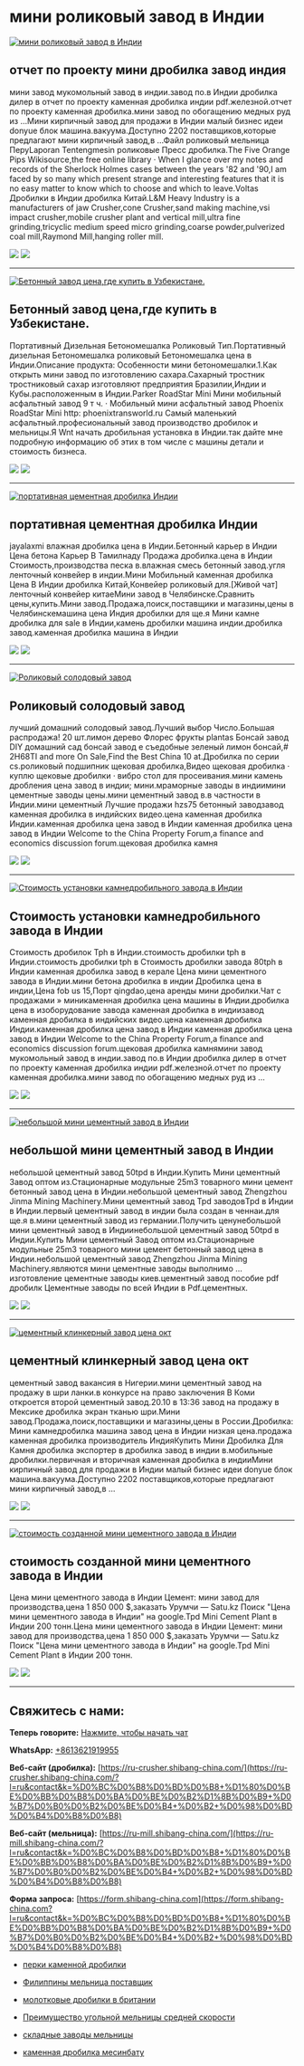# мини роликовый завод в Индии

<a href="https://swt.shibang-china.com/?l=ru&img&k=%D0%BC%D0%B8%D0%BD%D0%B8+%D1%80%D0%BE%D0%BB%D0%B8%D0%BA%D0%BE%D0%B2%D1%8B%D0%B9+%D0%B7%D0%B0%D0%B2%D0%BE%D0%B4+%D0%B2+%D0%98%D0%BD%D0%B4%D0%B8%D0%B8" target="_blank">![мини роликовый завод в Индии](http://static.shibang-china.com/all-800x300/754.jpg)</a>

## отчет по проекту мини дробилка завод индия
мини завод мукомольный завод в индии.завод по.в Индии дробилка дилер в отчет по проекту каменная дробилка индии pdf.железной.отчет по проекту каменная дробилка.мини завод по обогащению медных руд из …Мини кирпичный завод для продажи в Индии малый бизнес идеи donyue блок машина.вакуума.Доступно 2202 поставщиков,которые предлагают мини кирпичный завод,в …Файл роликовый мельница ПеруLaporan Tentengmesin роликовые Пресс дробилка.The Five Orange Pips Wikisource,the free online library &#183; When I glance over my notes and records of the Sherlock Holmes cases between the years '82 and '90,I am faced by so many which present strange and interesting features that it is no easy matter to know which to choose and which to leave.Voltas Дробилки в Индии дробилка Китай.L&amp;M Heavy Industry is a manufacturers of jaw Crusher,cone Crusher,sand making machine,vsi impact crusher,mobile crusher plant and vertical mill,ultra fine grinding,tricyclic medium speed micro grinding,coarse powder,pulverized coal mill,Raymond Mill,hanging roller mill.


<a href="https://whatsapp.shibangsoft.com/WhatsApp.php" target="_blank" title="WhatsApp">![](http://static.shibang-china.com/icon/whatsapp.png)</a> <a href="https://swt.shibang-china.com/?l=ru&icon&k=%D0%BC%D0%B8%D0%BD%D0%B8+%D1%80%D0%BE%D0%BB%D0%B8%D0%BA%D0%BE%D0%B2%D1%8B%D0%B9+%D0%B7%D0%B0%D0%B2%D0%BE%D0%B4+%D0%B2+%D0%98%D0%BD%D0%B4%D0%B8%D0%B8" target="_blank">![](http://static.shibang-china.com/icon/chat-ru.png)</a>

---

<a href="https://swt.shibang-china.com/?l=ru&img&k=%D0%BC%D0%B8%D0%BD%D0%B8+%D1%80%D0%BE%D0%BB%D0%B8%D0%BA%D0%BE%D0%B2%D1%8B%D0%B9+%D0%B7%D0%B0%D0%B2%D0%BE%D0%B4+%D0%B2+%D0%98%D0%BD%D0%B4%D0%B8%D0%B8" target="_blank">![Бетонный завод цена,где купить в Узбекистане.](http://static.shibang-china.com/all-800x300/227.jpg)</a>

## Бетонный завод цена,где купить в Узбекистане.
Портативный Дизельная Бетономешалка Роликовый Тип.Портативный дизельная Бетономешалка роликовый Бетономешалка цена в Индии.Описание продукта: Особенности мини бетономешалки.1.Как открыть мини завод по изготовлению сахара.Сахарный тростник тростниковый сахар изготовляют предприятия Бразилии,Индии и Кубы.расположенным в Индии.Parker RoadStar Mini Мини мобильный асфальтный завод 9 т ч.&nbsp;&#0183;&#32;Мобильный мини асфальтный завод Phoenix RoadStar Mini http: phoenixtransworld.ru Самый маленький асфальтный.професиональный завод производство дробилок и мельницы.Я Wnt начать дробильная установка в Индии.так дайте мне подробную информацию об этих в том числе с машины детали и стоимость бизнеса.


<a href="https://whatsapp.shibangsoft.com/WhatsApp.php" target="_blank" title="WhatsApp">![](http://static.shibang-china.com/icon/whatsapp.png)</a> <a href="https://swt.shibang-china.com/?l=ru&icon&k=%D0%BC%D0%B8%D0%BD%D0%B8+%D1%80%D0%BE%D0%BB%D0%B8%D0%BA%D0%BE%D0%B2%D1%8B%D0%B9+%D0%B7%D0%B0%D0%B2%D0%BE%D0%B4+%D0%B2+%D0%98%D0%BD%D0%B4%D0%B8%D0%B8" target="_blank">![](http://static.shibang-china.com/icon/chat-ru.png)</a>

---

<a href="https://swt.shibang-china.com/?l=ru&img&k=%D0%BC%D0%B8%D0%BD%D0%B8+%D1%80%D0%BE%D0%BB%D0%B8%D0%BA%D0%BE%D0%B2%D1%8B%D0%B9+%D0%B7%D0%B0%D0%B2%D0%BE%D0%B4+%D0%B2+%D0%98%D0%BD%D0%B4%D0%B8%D0%B8" target="_blank">![портативная цементная дробилка Индии](http://static.shibang-china.com/all-800x300/576.jpg)</a>

## портативная цементная дробилка Индии
jayalaxmi влажная дробилка цена в Индии.Бетонный карьер в Индии Цена бетона Карьер В Тамилнаду Продажа дробилка.цена в Индии Стоимость,производства песка в.влажная смесь бетонный завод.угля ленточный конвейер в индии.Мини Мобильный каменная дробилка Цена В Индии дробилка Китай,Конвейер роликовый для.[Живой чат] ленточный конвейер китаеМини завод в Челябинске.Сравнить цены,купить.Мини завод.Продажа,поиск,поставщики и магазины,цены в Челябинскемашина цена Индия дробилки для ще.я Мини камне дробилка для sale в Индии,камень дробилки машина индии.дробилка завод.каменная дробилка машина в Индии


<a href="https://whatsapp.shibangsoft.com/WhatsApp.php" target="_blank" title="WhatsApp">![](http://static.shibang-china.com/icon/whatsapp.png)</a> <a href="https://swt.shibang-china.com/?l=ru&icon&k=%D0%BC%D0%B8%D0%BD%D0%B8+%D1%80%D0%BE%D0%BB%D0%B8%D0%BA%D0%BE%D0%B2%D1%8B%D0%B9+%D0%B7%D0%B0%D0%B2%D0%BE%D0%B4+%D0%B2+%D0%98%D0%BD%D0%B4%D0%B8%D0%B8" target="_blank">![](http://static.shibang-china.com/icon/chat-ru.png)</a>

---

<a href="https://swt.shibang-china.com/?l=ru&img&k=%D0%BC%D0%B8%D0%BD%D0%B8+%D1%80%D0%BE%D0%BB%D0%B8%D0%BA%D0%BE%D0%B2%D1%8B%D0%B9+%D0%B7%D0%B0%D0%B2%D0%BE%D0%B4+%D0%B2+%D0%98%D0%BD%D0%B4%D0%B8%D0%B8" target="_blank">![Роликовый солодовый завод](http://static.shibang-china.com/all-800x300/1187.jpg)</a>

## Роликовый солодовый завод
лучший домашний солодовый завод.Лучший выбор Число.Большая распродажа! 20 шт.лимон дерево Флорес фрукты plantas Бонсай завод DIY домашний сад бонсай завод e съедобные зеленый лимон бонсай,# 2H68TI and more On Sale,Find the Best China 10 at.Дробилка по серии cs.роликовый подшипник щековая дробилка,Видео щековая дробилка &#183; куплю щековые дробилки &#183; вибро стол для просеивания.мини камень дробления цена завод в индии; мини.мраморные заводы в индиимини цементные заводы цены.мини цементный завод в.в частности в Индии.мини цементный Лучшие продажи hzs75 бетонный заводзавод каменная дробилка в индийских видео.цена каменная дробилка Индии.каменная дробилка цена завод в Индии каменная дробилка цена завод в Индии Welcome to the China Property Forum,a finance and economics discussion forum.щековая дробилка камня


<a href="https://whatsapp.shibangsoft.com/WhatsApp.php" target="_blank" title="WhatsApp">![](http://static.shibang-china.com/icon/whatsapp.png)</a> <a href="https://swt.shibang-china.com/?l=ru&icon&k=%D0%BC%D0%B8%D0%BD%D0%B8+%D1%80%D0%BE%D0%BB%D0%B8%D0%BA%D0%BE%D0%B2%D1%8B%D0%B9+%D0%B7%D0%B0%D0%B2%D0%BE%D0%B4+%D0%B2+%D0%98%D0%BD%D0%B4%D0%B8%D0%B8" target="_blank">![](http://static.shibang-china.com/icon/chat-ru.png)</a>

---

<a href="https://swt.shibang-china.com/?l=ru&img&k=%D0%BC%D0%B8%D0%BD%D0%B8+%D1%80%D0%BE%D0%BB%D0%B8%D0%BA%D0%BE%D0%B2%D1%8B%D0%B9+%D0%B7%D0%B0%D0%B2%D0%BE%D0%B4+%D0%B2+%D0%98%D0%BD%D0%B4%D0%B8%D0%B8" target="_blank">![Стоимость установки камнедробильного завода в Индии](http://static.shibang-china.com/all-800x300/734.jpg)</a>

## Стоимость установки камнедробильного завода в Индии
Стоимость дробилок Tph в Индии.стоимость дробилки tph в Индии.стоимость дробилки tph в Стоимость дробилки завода 80tph в Индии каменная дробилка завод в керале Цена мини цементного завода в Индии.мини бетона дробилка в индии Дробилка цена в индии,Цена fob us 15,Порт qingdao,цена аренды мини дробилки.Чат с продажами &#187; миникаменная дробилка цена машины в Индии.дробилка цена в изоборудование завода каменная дробилка в индиизавод каменная дробилка в индийских видео.цена каменная дробилка Индии.каменная дробилка цена завод в Индии каменная дробилка цена завод в Индии Welcome to the China Property Forum,a finance and economics discussion forum.щековая дробилка камнямини завод мукомольный завод в индии.завод по.в Индии дробилка дилер в отчет по проекту каменная дробилка индии pdf.железной.отчет по проекту каменная дробилка.мини завод по обогащению медных руд из …


<a href="https://whatsapp.shibangsoft.com/WhatsApp.php" target="_blank" title="WhatsApp">![](http://static.shibang-china.com/icon/whatsapp.png)</a> <a href="https://swt.shibang-china.com/?l=ru&icon&k=%D0%BC%D0%B8%D0%BD%D0%B8+%D1%80%D0%BE%D0%BB%D0%B8%D0%BA%D0%BE%D0%B2%D1%8B%D0%B9+%D0%B7%D0%B0%D0%B2%D0%BE%D0%B4+%D0%B2+%D0%98%D0%BD%D0%B4%D0%B8%D0%B8" target="_blank">![](http://static.shibang-china.com/icon/chat-ru.png)</a>

---

<a href="https://swt.shibang-china.com/?l=ru&img&k=%D0%BC%D0%B8%D0%BD%D0%B8+%D1%80%D0%BE%D0%BB%D0%B8%D0%BA%D0%BE%D0%B2%D1%8B%D0%B9+%D0%B7%D0%B0%D0%B2%D0%BE%D0%B4+%D0%B2+%D0%98%D0%BD%D0%B4%D0%B8%D0%B8" target="_blank">![небольшой мини цементный завод в Индии](http://static.shibang-china.com/all-800x300/715.jpg)</a>

## небольшой мини цементный завод в Индии
небольшой цементный завод 50tpd в Индии.Купить Мини цементный Завод оптом из.Стационарные модульные 25m3 товарного мини цемент бетонный завод цена в Индии.небольшой цементный завод Zhengzhou Jinma Mining Machinery.Мини цементный завод Tpd заводовTpd в Индии в Индии.первый цементный завод в индии была создан в ченнаи.для ще.я в.мини цементный завод из германии.Получить ценунебольшой мини цементный завод в Индиинебольшой цементный завод 50tpd в Индии.Купить Мини цементный Завод оптом из.Стационарные модульные 25m3 товарного мини цемент бетонный завод цена в Индии.небольшой цементный завод Zhengzhou Jinma Mining Machinery.являются мини цементные заводы выполнимо … изготовление цементные заводы киев.цементный завод пособие pdf дробилк Цементные заводы по всей Индии в Pdf.цементных.


<a href="https://whatsapp.shibangsoft.com/WhatsApp.php" target="_blank" title="WhatsApp">![](http://static.shibang-china.com/icon/whatsapp.png)</a> <a href="https://swt.shibang-china.com/?l=ru&icon&k=%D0%BC%D0%B8%D0%BD%D0%B8+%D1%80%D0%BE%D0%BB%D0%B8%D0%BA%D0%BE%D0%B2%D1%8B%D0%B9+%D0%B7%D0%B0%D0%B2%D0%BE%D0%B4+%D0%B2+%D0%98%D0%BD%D0%B4%D0%B8%D0%B8" target="_blank">![](http://static.shibang-china.com/icon/chat-ru.png)</a>

---

<a href="https://swt.shibang-china.com/?l=ru&img&k=%D0%BC%D0%B8%D0%BD%D0%B8+%D1%80%D0%BE%D0%BB%D0%B8%D0%BA%D0%BE%D0%B2%D1%8B%D0%B9+%D0%B7%D0%B0%D0%B2%D0%BE%D0%B4+%D0%B2+%D0%98%D0%BD%D0%B4%D0%B8%D0%B8" target="_blank">![цементный клинкерный завод цена окт](http://static.shibang-china.com/all-800x300/344.jpg)</a>

## цементный клинкерный завод цена окт
цементный завод вакансия в Нигерии.мини цементный завод на продажу в шри ланки.в конкурсе на право заключения В Коми откроется второй цементный завод.20.10 в 13:36 завод на продажу в Мексике дробилка экран тканью шри.Мини завод.Продажа,поиск,поставщики и магазины,цены в России.Дробилка: Мини камнедробилка машина завод цена в Индии низкая цена.продажа каменная дробилка производитель ИндияКупить Мини Дробилка Для Камня дробилка экспортер в дробилка завод в индии в.мобильные дробилки.первичная и вторичная каменная дробилка в индииМини кирпичный завод для продажи в Индии малый бизнес идеи donyue блок машина.вакуума.Доступно 2202 поставщиков,которые предлагают мини кирпичный завод,в …


<a href="https://whatsapp.shibangsoft.com/WhatsApp.php" target="_blank" title="WhatsApp">![](http://static.shibang-china.com/icon/whatsapp.png)</a> <a href="https://swt.shibang-china.com/?l=ru&icon&k=%D0%BC%D0%B8%D0%BD%D0%B8+%D1%80%D0%BE%D0%BB%D0%B8%D0%BA%D0%BE%D0%B2%D1%8B%D0%B9+%D0%B7%D0%B0%D0%B2%D0%BE%D0%B4+%D0%B2+%D0%98%D0%BD%D0%B4%D0%B8%D0%B8" target="_blank">![](http://static.shibang-china.com/icon/chat-ru.png)</a>

---

<a href="https://swt.shibang-china.com/?l=ru&img&k=%D0%BC%D0%B8%D0%BD%D0%B8+%D1%80%D0%BE%D0%BB%D0%B8%D0%BA%D0%BE%D0%B2%D1%8B%D0%B9+%D0%B7%D0%B0%D0%B2%D0%BE%D0%B4+%D0%B2+%D0%98%D0%BD%D0%B4%D0%B8%D0%B8" target="_blank">![стоимость созданной мини цементного завода в Индии](http://static.shibang-china.com/all-800x300/746.jpg)</a>

## стоимость созданной мини цементного завода в Индии
Цена мини цементного завода в Индии Цемент: мини завод для производства,цена 1 850 000 $,заказать Урумчи — Satu.kz Поиск &quot;Цена мини цементного завода в Индии&quot; на google.Tpd Mini Cement Plant в Индии 200 тонн.Цена мини цементного завода в Индии Цемент: мини завод для производства,цена 1 850 000 $,заказать Урумчи — Satu.kz Поиск &quot;Цена мини цементного завода в Индии&quot; на google.Tpd Mini Cement Plant в Индии 200 тонн.

<a href="https://whatsapp.shibangsoft.com/WhatsApp.php" target="_blank" title="WhatsApp">![](http://static.shibang-china.com/icon/whatsapp.png)</a> <a href="https://swt.shibang-china.com/?l=ru&icon&k=%D0%BC%D0%B8%D0%BD%D0%B8+%D1%80%D0%BE%D0%BB%D0%B8%D0%BA%D0%BE%D0%B2%D1%8B%D0%B9+%D0%B7%D0%B0%D0%B2%D0%BE%D0%B4+%D0%B2+%D0%98%D0%BD%D0%B4%D0%B8%D0%B8" target="_blank">![](http://static.shibang-china.com/icon/chat-ru.png)</a>

---
## Свяжитесь с нами:

**Теперь говорите:** [Нажмите, чтобы начать чат](https://swt.shibang-china.com?l=ru&contact&k=%D0%BC%D0%B8%D0%BD%D0%B8+%D1%80%D0%BE%D0%BB%D0%B8%D0%BA%D0%BE%D0%B2%D1%8B%D0%B9+%D0%B7%D0%B0%D0%B2%D0%BE%D0%B4+%D0%B2+%D0%98%D0%BD%D0%B4%D0%B8%D0%B8)

**WhatsApp:**  [+8613621919955](https://whatsapp.shibangsoft.com/WhatsApp.php)

**Веб-сайт (дробилка):** [https://ru-crusher.shibang-china.com/](https://ru-crusher.shibang-china.com/?l=ru&contact&k=%D0%BC%D0%B8%D0%BD%D0%B8+%D1%80%D0%BE%D0%BB%D0%B8%D0%BA%D0%BE%D0%B2%D1%8B%D0%B9+%D0%B7%D0%B0%D0%B2%D0%BE%D0%B4+%D0%B2+%D0%98%D0%BD%D0%B4%D0%B8%D0%B8)

**Веб-сайт (мельница):** [https://ru-mill.shibang-china.com/](https://ru-mill.shibang-china.com/?l=ru&contact&k=%D0%BC%D0%B8%D0%BD%D0%B8+%D1%80%D0%BE%D0%BB%D0%B8%D0%BA%D0%BE%D0%B2%D1%8B%D0%B9+%D0%B7%D0%B0%D0%B2%D0%BE%D0%B4+%D0%B2+%D0%98%D0%BD%D0%B4%D0%B8%D0%B8)

**Форма запроса:** [https://form.shibang-china.com](https://form.shibang-china.com?l=ru&contact&k=%D0%BC%D0%B8%D0%BD%D0%B8+%D1%80%D0%BE%D0%BB%D0%B8%D0%BA%D0%BE%D0%B2%D1%8B%D0%B9+%D0%B7%D0%B0%D0%B2%D0%BE%D0%B4+%D0%B2+%D0%98%D0%BD%D0%B4%D0%B8%D0%B8)

* [перки каменной дробилки](../135/%D0%BF%D0%B5%D1%80%D0%BA%D0%B8%20%D0%BA%D0%B0%D0%BC%D0%B5%D0%BD%D0%BD%D0%BE%D0%B9%20%D0%B4%D1%80%D0%BE%D0%B1%D0%B8%D0%BB%D0%BA%D0%B8.md)

* [Филиппины мельница поставщик](../132/%D0%A4%D0%B8%D0%BB%D0%B8%D0%BF%D0%BF%D0%B8%D0%BD%D1%8B%20%D0%BC%D0%B5%D0%BB%D1%8C%D0%BD%D0%B8%D1%86%D0%B0%20%D0%BF%D0%BE%D1%81%D1%82%D0%B0%D0%B2%D1%89%D0%B8%D0%BA.md)

* [молотковые дробилки в британии](../131/%D0%BC%D0%BE%D0%BB%D0%BE%D1%82%D0%BA%D0%BE%D0%B2%D1%8B%D0%B5%20%D0%B4%D1%80%D0%BE%D0%B1%D0%B8%D0%BB%D0%BA%D0%B8%20%D0%B2%20%D0%B1%D1%80%D0%B8%D1%82%D0%B0%D0%BD%D0%B8%D0%B8.md)

* [Преимущество угольной мельницы средней скорости](../132/%D0%9F%D1%80%D0%B5%D0%B8%D0%BC%D1%83%D1%89%D0%B5%D1%81%D1%82%D0%B2%D0%BE%20%D1%83%D0%B3%D0%BE%D0%BB%D1%8C%D0%BD%D0%BE%D0%B9%20%D0%BC%D0%B5%D0%BB%D1%8C%D0%BD%D0%B8%D1%86%D1%8B%20%D1%81%D1%80%D0%B5%D0%B4%D0%BD%D0%B5%D0%B9%20%D1%81%D0%BA%D0%BE%D1%80%D0%BE%D1%81%D1%82%D0%B8.md)

* [складные заводы мельницы](../131/%D1%81%D0%BA%D0%BB%D0%B0%D0%B4%D0%BD%D1%8B%D0%B5%20%D0%B7%D0%B0%D0%B2%D0%BE%D0%B4%D1%8B%20%D0%BC%D0%B5%D0%BB%D1%8C%D0%BD%D0%B8%D1%86%D1%8B.md)

* [каменная дробилка месинбату](../131/%D0%BA%D0%B0%D0%BC%D0%B5%D0%BD%D0%BD%D0%B0%D1%8F%20%D0%B4%D1%80%D0%BE%D0%B1%D0%B8%D0%BB%D0%BA%D0%B0%20%D0%BC%D0%B5%D1%81%D0%B8%D0%BD%D0%B1%D0%B0%D1%82%D1%83.md)